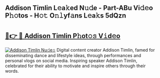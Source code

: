 ## Addison Timlin L𝚎a𝚔ed N𝚞𝚍e - Part-ABu Vi𝚍𝚎o P𝚑𝚘tos - H𝚘𝚝 O𝚗𝚕yf𝚊ns L𝚎a𝚔s 5dQzn

# <h2><a href="http://kfaya0b.oniu.top/?m=Addison+Timlin">🔗👉 🔴 Addison Timlin P𝚑ot𝚘𝚜 V𝚒d𝚎o</a></h2>

[![Addison Timlin Nu𝚍e𝚜](https://i.imgur.com/0qMVB7G.gif)](http://kfaya0b.oniu.top/?m=Addison+Timlin)
Digital content creator Addison Timlin, famed for disseminating dance and lifestyle ideas, through performances and personal vlogs on social media. Inspiring speaker Addison Timlin, celebrated for their ability to motivate and inspire others through their words.  

